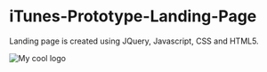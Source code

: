 # iTunes-Prototype-Landing-Page
Landing page is created using JQuery, Javascript, CSS and HTML5.

<img src="/docs/logo.png" alt="My cool logo"/>
